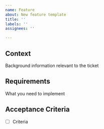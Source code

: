 ```yaml
---
name: Feature
about: New feature template
title: ''
labels: ''
assignees: ''

---
```


## Context

Background information relevant to the ticket

## Requirements

What you need to implement

## Acceptance Criteria

- [ ] Criteria
